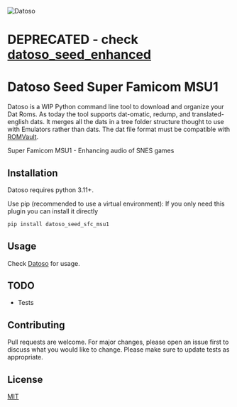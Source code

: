 ![Datoso](https://github.com/laromicas/datoso/blob/master/bearlogo.png)

# DEPRECATED - check [datoso_seed_enhanced](https://github.com/laromicas/datoso_seed_enhanced)
# Datoso Seed Super Famicom MSU1

Datoso is a WIP Python command line tool to download and organize your Dat Roms.
As today the tool supports dat-omatic, redump, and translated-english dats.
It merges all the dats in a tree folder structure thought to use with Emulators rather than dats.
The dat file format must be compatible with [ROMVault](https://www.romvault.com/).

Super Famicom MSU1 - Enhancing audio of SNES games

## Installation

Datoso requires python 3.11+.

Use pip (recommended to use a virtual environment):
If you only need this plugin you can install it directly

``` bash
pip install datoso_seed_sfc_msu1

```

## Usage

Check [Datoso](https://github.com/laromicas/datoso) for usage.

## TODO

-   Tests

## Contributing

Pull requests are welcome. For major changes, please open an issue first to discuss what you would like to change.
Please make sure to update tests as appropriate.

## License

[MIT](https://choosealicense.com/licenses/mit/)
